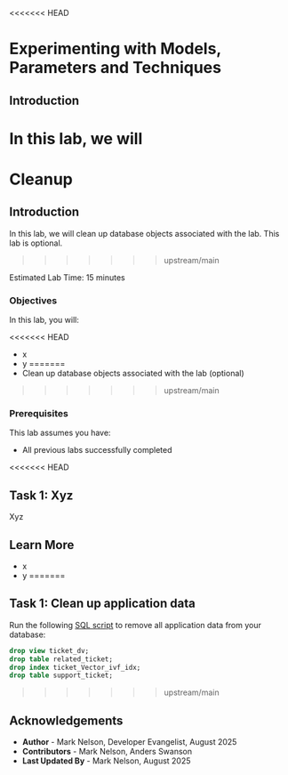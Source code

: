 <<<<<<< HEAD
# Experimenting with Models, Parameters and Techniques

## Introduction

In this lab, we will  
=======
# Cleanup

## Introduction

In this lab, we will clean up database objects associated with the lab. This lab is optional. 
>>>>>>> upstream/main

Estimated Lab Time: 15 minutes

### Objectives

In this lab, you will:

<<<<<<< HEAD
* x
* y
=======
* Clean up database objects associated with the lab (optional)
>>>>>>> upstream/main

### Prerequisites

This lab assumes you have:

* All previous labs successfully completed

<<<<<<< HEAD
## Task 1: Xyz

Xyz


## Learn More

* x
* y
=======
## Task 1: Clean up application data

Run the following [SQL script](https://github.com/oracle/microservices-datadriven/blob/main/customer-support-lab/src/test/resources/cleanup.sql) to remove all application data from your database:

```sql
drop view ticket_dv;
drop table related_ticket;
drop index ticket_Vector_ivf_idx;
drop table support_ticket;
```
>>>>>>> upstream/main

## Acknowledgements

* **Author** - Mark Nelson, Developer Evangelist, August 2025
* **Contributors** - Mark Nelson, Anders Swanson
* **Last Updated By** - Mark Nelson, August 2025

